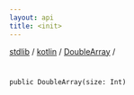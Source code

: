 ```yaml
---
layout: api
title: <init>
---
```

[stdlib](../../index.html) / [kotlin](../index.html) / [DoubleArray](index.html) / [<init>](_init_.html)

# <init>

```
public DoubleArray(size: Int)
```
